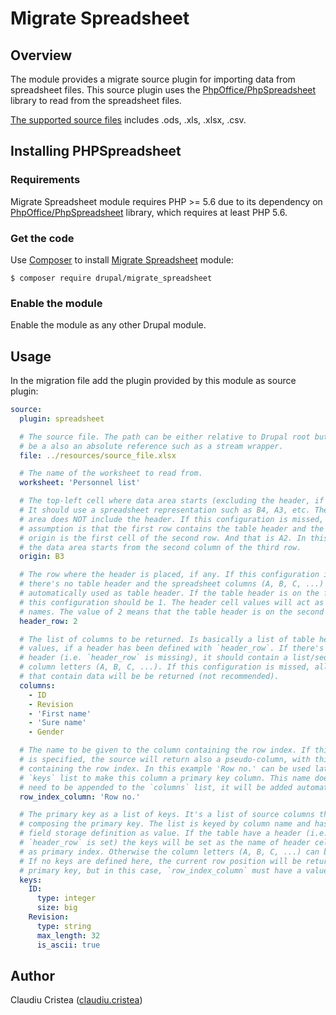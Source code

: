 # Migrate Spreadsheet

## Overview

The module provides a migrate source plugin for importing data from spreadsheet
files. This source plugin uses the
[PhpOffice/PhpSpreadsheet](https://github.com/PHPOffice/PhpSpreadsheet) library
to read from the spreadsheet files.

[The supported source
files](https://github.com/PHPOffice/PhpSpreadsheet#file-formats-supported)
includes .ods, .xls, .xlsx, .csv.

## Installing PHPSpreadsheet

### Requirements

Migrate Spreadsheet module requires PHP >= 5.6 due to its dependency on
[PhpOffice/PhpSpreadsheet](https://github.com/PHPOffice/PhpSpreadsheet) library,
which requires at least PHP 5.6.

### Get the code

Use [Composer](https://getcomposer.org/) to install [Migrate
Spreadsheet](https://www.drupal.org/project/migrate_spreadsheet) module:

```batch
$ composer require drupal/migrate_spreadsheet
```

### Enable the module

Enable the module as any other Drupal module.

## Usage

In the migration file add the plugin provided by this module as source plugin:

```yaml
source:
  plugin: spreadsheet

  # The source file. The path can be either relative to Drupal root but it can
  # be a also an absolute reference such as a stream wrapper.
  file: ../resources/source_file.xlsx

  # The name of the worksheet to read from.
  worksheet: 'Personnel list'

  # The top-left cell where data area starts (excluding the header, if exists).
  # It should use a spreadsheet representation such as B4, A3, etc. The data
  # area does NOT include the header. If this configuration is missed, the
  # assumption is that the first row contains the table header and the data
  # origin is the first cell of the second row. And that is A2. In this example
  # the data area starts from the second column of the third row.
  origin: B3

  # The row where the header is placed, if any. If this configuration is missed,
  # there's no table header and the spreadsheet columns (A, B, C, ...) will be
  # automatically used as table header. If the table header is on the first row,
  # this configuration should be 1. The header cell values will act as column
  # names. The value of 2 means that the table header is on the second row.
  header_row: 2

  # The list of columns to be returned. Is basically a list of table header cell
  # values, if a header has been defined with `header_row`. If there's no table
  # header (i.e. `header_row` is missing), it should contain a list/sequence of
  # column letters (A, B, C, ...). If this configuration is missed, all columns
  # that contain data will be be returned (not recommended).
  columns:
    - ID
    - Revision
    - 'First name'
    - 'Sure name'
    - Gender

  # The name to be given to the column containing the row index. If this setting
  # is specified, the source will return also a pseudo-column, with this name,
  # containing the row index. In this example 'Row no.' can be used later in
  # `keys` list to make this column a primary key column. This name doesn't
  # need to be appended to the `columns` list, it will be added automatically.
  row_index_column: 'Row no.'

  # The primary key as a list of keys. It's a list of source columns that are
  # composing the primary key. The list is keyed by column name and has the
  # field storage definition as value. If the table have a header (i.e.
  # `header_row` is set) the keys will be set as the name of header cells acting
  # as primary index. Otherwise the column letters (A, B, C, ...) can be used.
  # If no keys are defined here, the current row position will be returned as
  # primary key, but in this case, `row_index_column` must have a value.
  keys:
    ID:
      type: integer
      size: big
    Revision:
      type: string
      max_length: 32
      is_ascii: true
```

## Author

Claudiu Cristea ([claudiu.cristea](https://www.drupal.org/u/claudiu.cristea))

